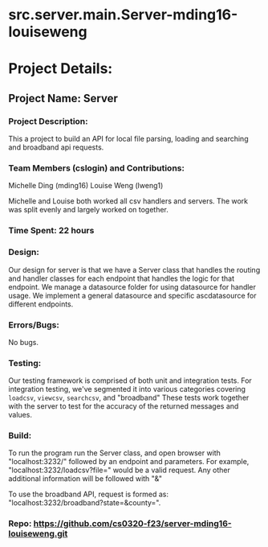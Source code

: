# src.server.main.Server-mding16-louiseweng
# Project Details:

## Project Name: Server

### Project Description:
This a project to build an API for local file parsing, loading and searching
and broadband api requests.

### Team Members (cslogin) and Contributions:
Michelle Ding (mding16)
Louise Weng (lweng1)

Michelle and Louise both worked all csv handlers and servers. The work was split evenly and largely
worked on together.

### Time Spent: 22 hours

### Design:
Our design for server is that we have a Server class that handles the routing and handler classes for each
endpoint that handles the logic for that endpoint. We manage a datasource folder for using datasource for handler
usage. We implement a general datasource and specific ascdatasource for different endpoints. 

### Errors/Bugs:
No bugs.

### Testing:
Our testing framework is comprised of both unit and integration tests.
For integration testing, we've segmented it into various categories covering `loadcsv`, `viewcsv`, `searchcsv`, and "broadband"
These tests work together with the server to test for the accuracy of the returned messages and values.

### Build:
To run the program run the Server class, and open browser with "localhost:3232/" followed by an
endpoint and parameters. For example, "localhost:3232/loadcsv?file=<file>" would be a valid request. 
Any other additional information will be followed with "&"

To use the broadband API, request is formed as: "localhost:3232/broadband?state=<State>&county=<County>".

### Repo: https://github.com/cs0320-f23/server-mding16-louiseweng.git
